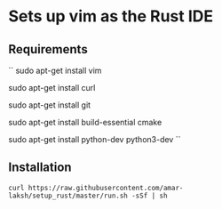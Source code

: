 # Sets up vim as the Rust IDE

## Requirements

``
sudo apt-get install vim

sudo apt-get install curl

sudo apt-get install git

sudo apt-get install build-essential cmake

sudo apt-get install python-dev python3-dev
``

## Installation
`
curl https://raw.githubusercontent.com/amar-laksh/setup_rust/master/run.sh -sSf | sh
`
